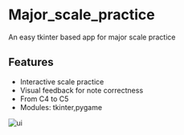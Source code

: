 # Major_scale_practice
An easy tkinter based app for major scale practice  

## Features
- Interactive scale practice
- Visual feedback for note correctness
- From C4 to C5
- Modules: tkinter,pygame

![ui]('./source/ui.png')
